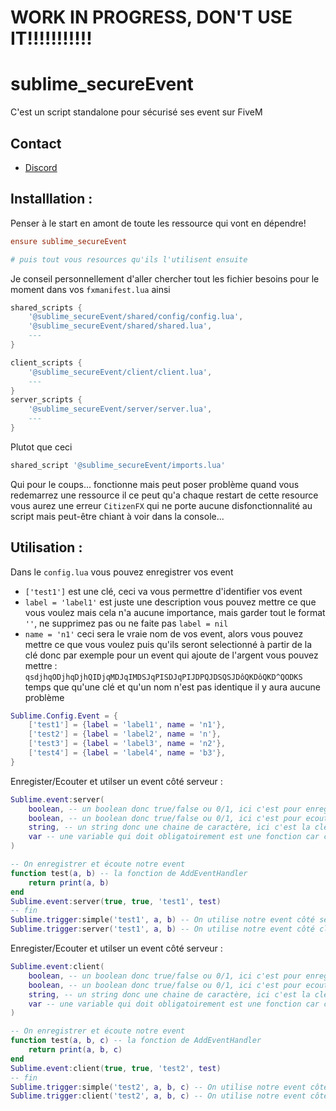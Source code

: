 # WORK IN PROGRESS, DON'T USE IT!!!!!!!!!!!


# sublime_secureEvent
C'est un script standalone pour sécurisé ses event sur FiveM

## Contact
- [Discord](https://discord.gg/hgHZPzRT)

## Installlation :
Penser à le start en amont de toute les ressource qui vont en dépendre! 

```cfg
ensure sublime_secureEvent

# puis tout vous resources qu'ils l'utilisent ensuite
```

Je conseil personnellement d'aller chercher tout les fichier besoins pour le moment dans vos `fxmanifest.lua` ainsi

```lua
shared_scripts {
    '@sublime_secureEvent/shared/config/config.lua',
    '@sublime_secureEvent/shared/shared.lua',
    ---
}

client_scripts {
    '@sublime_secureEvent/client/client.lua',
    ---
}
server_scripts {
    '@sublime_secureEvent/server/server.lua',
    ---
}
```

Plutot que ceci

```lua
shared_script '@sublime_secureEvent/imports.lua'
```

Qui pour le coups... fonctionne mais peut poser problème quand vous redemarrez une ressource il ce peut qu'a chaque restart de cette resource vous aurez une erreur `CitizenFX` qui ne porte aucune disfonctionnalité au script mais peut-être chiant à voir dans la console...

## Utilisation :

Dans le `config.lua` vous pouvez enregistrer vos event

- `['test1']` est une clé, ceci va vous permettre d'identifier vos event
- `label = 'label1'` est juste une description vous pouvez mettre ce que vous voulez mais cela n'a aucune importance, mais garder tout le format `''`, ne supprimez pas ou ne faite pas `label = nil`
- `name = 'n1'` ceci sera le vraie nom de vos event, alors vous pouvez mettre ce que vous voulez puis qu'ils seront selectionné à partir de la clé donc par exemple pour un event qui ajoute de l'argent vous pouvez mettre : 
`qsdjhqODjhqDjhQIDjqMDJqIMDSJqPISDJqPIJDPQJDSQSJDôQKDôQKD^QODKS` temps que qu'une clé et qu'un nom n'est pas identique il y aura aucune problème

```lua
Sublime.Config.Event = {
    ['test1'] = {label = 'label1', name = 'n1'},
    ['test2'] = {label = 'label2', name = 'n'},
    ['test3'] = {label = 'label3', name = 'n2'},
    ['test4'] = {label = 'label4', name = 'b3'},
}
```

Enregister/Ecouter et utilser un event côté serveur :
```lua
Sublime.event:server(
    boolean, -- un boolean donc true/false ou 0/1, ici c'est pour enregistrer l'event (RegisterServerEvent)
    boolean, -- un boolean donc true/false ou 0/1, ici c'est pour ecouter l'event enregistrer (AddEventHandler)
    string, -- un string donc une chaine de caractère, ici c'est la clé
    var -- une variable qui doit obligatoirement est une fonction car c'est la fonction de AddEventHandler
)
```

```lua
-- On enregistrer et écoute notre event
function test(a, b) -- la fonction de AddEventHandler
    return print(a, b)
end
Sublime.event:server(true, true, 'test1', test)
-- fin
Sublime.trigger:simple('test1', a, b) -- On utilise notre event côté serveur (TriggerEvent)
Sublime.trigger:server('test1', a, b) -- On utilise notre event côté client (TriggerServerEvent)
```

Enregister/Ecouter et utilser un event côté serveur :
```lua
Sublime.event:client(
    boolean, -- un boolean donc true/false ou 0/1, ici c'est pour enregistrer l'event (RegisterNetEvent)
    boolean, -- un boolean donc true/false ou 0/1, ici c'est pour ecouter l'event enregistrer (AddEventHandler)
    string, -- un string donc une chaine de caractère, ici c'est la clé
    var -- une variable qui doit obligatoirement est une fonction car c'est la fonction de AddEventHandler
)
```

```lua
-- On enregistrer et écoute notre event
function test(a, b, c) -- la fonction de AddEventHandler
    return print(a, b, c)
end
Sublime.event:client(true, true, 'test2', test)
-- fin
Sublime.trigger:simple('test2', a, b, c) -- On utilise notre event côté client (TriggerEvent)
Sublime.trigger:client('test2', a, b, c) -- On utilise notre event côté server (TriggerClientEvent)
```